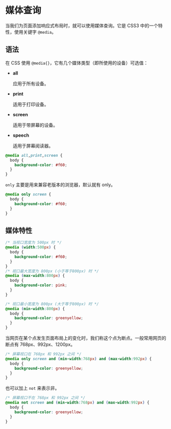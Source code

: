 # 媒体查询

当我们为页面添加响应式布局时，就可以使用媒体查询。它是 CSS3 中的一个特性，使用关键字 `@media`。


## 语法

在 CSS 使用 `@media{}`，它有几个媒体类型（即所使用的设备）可选值：

- **all**  

  应用于所有设备。

- **print**  

  适用于打印设备。

- **screen**  

  适用于带屏幕的设备。

- **speech**  

  适用于屏幕阅读器。


```css
@media all,print,screen {
  body {
    background-color: #f60;
  }
}
```

`only` 主要是用来兼容老版本的浏览器，默认就有 only。

```css
@media only screen {
  body {
    background-color: #f60;
  }
}
```

## 媒体特性

```css
/* 当视口宽度为 500px 时 */
@media (width:500px) {
  body {
    background-color: #f60;
  }
}
/* 视口最大宽度为 800px (小于等于800px) 时 */
@media (max-width:800px) {
  body {
    background-color: pink;
  }
}

/* 视口最小宽度为 800px (大于等于800px) 时 */
@media (min-width:800px) {
  body {
    background-color: greenyellow;
  }
}
```

当网页在某个点发生页面布局上的变化时，我们称这个点为断点。一般常用网页的断点有 768px、992px、1200px。

```css
/* 屏幕视口在 768px 和 992px 之间 */
@media only screen and (min-width:768px) and (max-width:992px) {
  body {
    background-color: greenyellow;
  }
}
```

也可以加上 `not` 来表示非。

```css
/* 屏幕视口不在 768px 和 992px 之间 */
@media not screen and (min-width:768px) and (max-width:992px) {
  body {
    background-color: greenyellow;
  }
}
```
